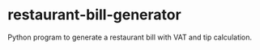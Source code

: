 # restaurant-bill-generator
Python program to generate a restaurant bill with VAT and tip calculation.
